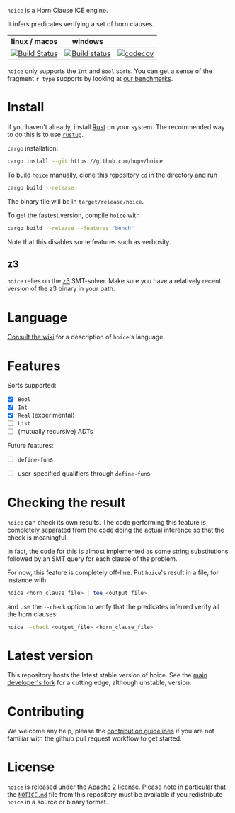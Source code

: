 `hoice` is a Horn Clause ICE engine.

It infers predicates verifying a set of horn clauses.

| linux / macos | windows |     |
|:-------------:|:-------:|:---:|
| [![Build Status](https://travis-ci.org/hopv/hoice.svg?branch=master)](https://travis-ci.org/hopv/hoice) | [![Build status](https://ci.appveyor.com/api/projects/status/db247pe2jp9uo9cs?svg=true)](https://ci.appveyor.com/project/hopv/rsmt2) | [![codecov](https://codecov.io/gh/hopv/hoice/branch/master/graph/badge.svg)](https://codecov.io/gh/hopv/hoice) |

`hoice` only supports the `Int` and `Bool` sorts. You can get a sense of the fragment `r_type` supports by looking at [our benchmarks][benchs].

# Install

If you haven't already, install [Rust](https://www.rust-lang.org) on your system. The recommended way to do this is to use [`rustup`](https://www.rustup.rs/).

`cargo` installation:

```bash
cargo install --git https://github.com/hopv/hoice
```

To build `hoice` manually, clone this repository `cd` in the directory and run

```bash
cargo build --release
```
The binary file will be in `target/release/hoice`.

To get the fastest version, compile `hoice` with

```bash
cargo build --release --features "bench"
```

Note that this disables some features such as verbosity.


## z3

`hoice` relies on the [z3](https://github.com/Z3Prover/z3) SMT-solver. Make sure you have a relatively recent version of the z3 binary in your path.


# Language

[Consult the wiki](https://github.com/hopv/hoice/wiki/Language) for a description of `hoice`'s language.


# Features

Sorts supported:

- [x] `Bool`
- [x] `Int`
- [x] `Real` (experimental)
- [ ] `List`
- [ ] (mutually recursive) ADTs

Future features:

- [ ] `define-fun`s
- [ ] user-specified qualifiers through `define-fun`s


# Checking the result

`hoice` can check its own results. The code performing this feature is completely separated from the code doing the actual inference so that the check is meaningful.

In fact, the code for this is almost implemented as some string substitutions followed by an SMT query for each clause of the problem.

For now, this feature is completely off-line. Put `hoice`'s result in a file, for instance with

```bash
hoice <horn_clause_file> | tee <output_file>
```

and use the `--check` option to verify that the predicates inferred verify all the horn clauses:

```bash
hoice --check <output_file> <horn_clause_file>
```


# Latest version

This repository hosts the latest stable version of hoice. See the [main
developer's fork][main dev fork] for a cutting edge, although unstable,
version.


# Contributing

We welcome any help, please the [contribution guidelines](https://github.com/hopv/hoice/wiki/Contributing) if you are not familiar with the github pull request workflow to get started.


# License

`hoice` is released under the [Apache 2 license](./LICENSE.md). Please note in particular that the [`NOTICE.md`](./NOTICE.md) file from this repository must be available if you redistribute `hoice` in a source or binary format.

[benchs]: https://github.com/hopv/benchmarks/tree/master/clauses (hopv benchmarks)
[main dev fork]: https://github.com/AdrienChampion/hoice (AdrienChampion's fork of hoice on github)